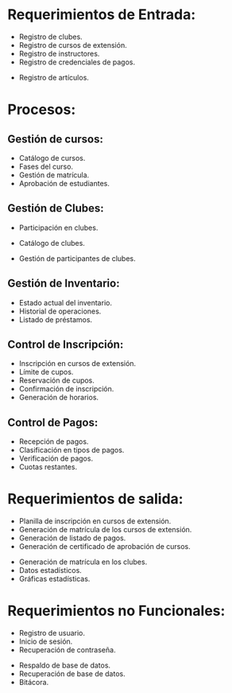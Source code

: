 # Requerimientos de Entrada:
  * Registro de clubes.
  * Registro de cursos de extensión.
  * Registro de instructores.
  * Registro de credenciales de pagos.
  - Registro de artículos.

# Procesos:

  ## Gestión de cursos:
  * Catálogo de cursos.
  * Fases del curso.
  * Gestión de matrícula.
  * Aprobación de estudiantes.

  ## Gestión de Clubes:
  - Participación en clubes.
  * Catálogo de clubes.
  - Gestión de participantes de clubes.

  ## Gestión de Inventario:
  - Estado actual del inventario.
  - Historial de operaciones.
  - Listado de préstamos.

  ## Control de Inscripción:
  * Inscripción en cursos de extensión.
  * Límite de cupos.
  * Reservación de cupos.
  * Confirmación de inscripción.
  * Generación de horarios.

  ## Control de Pagos:
  * Recepción de pagos.
  * Clasificación en tipos de pagos.
  * Verificación de pagos.
  * Cuotas restantes.

# Requerimientos de salida:
  * Planilla de inscripción en cursos de extensión.
  * Generación de matrícula de los cursos de extensión.
  * Generación de listado de pagos.
  * Generación de certificado de aprobación de cursos.
  - Generación de matrícula en los clubes.
  - Datos estadísticos.
  - Gráficas estadísticas.

# Requerimientos no Funcionales:
  * Registro de usuario.
  * Inicio de sesión.
  * Recuperación de contraseña.
  - Respaldo de base de datos.
  - Recuperación de base de datos.
  - Bitácora.
